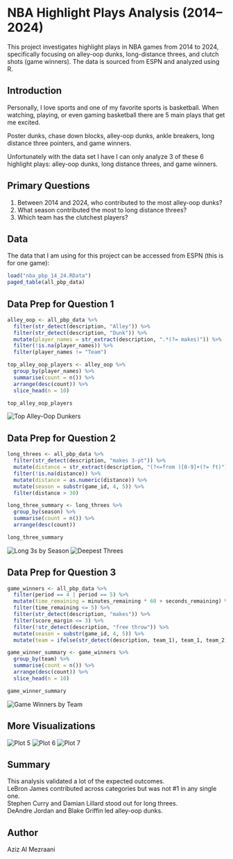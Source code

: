 # NBA Highlight Plays Analysis (2014–2024)

This project investigates highlight plays in NBA games from 2014 to 2024, specifically focusing on alley-oop dunks, long-distance threes, and clutch shots (game winners). The data is sourced from ESPN and analyzed using R.

## Introduction

Personally, I love sports and one of my favorite sports is basketball. When watching, playing, or even gaming basketball there are 5 main plays that get me excited.

Poster dunks, chase down blocks, alley-oop dunks, ankle breakers, long distance three pointers, and game winners.

Unfortunately with the data set I have I can only analyze 3 of these 6 highlight plays: alley-oop dunks, long distance threes, and game winners.

## Primary Questions

1. Between 2014 and 2024, who contributed to the most alley-oop dunks?
2. What season contributed the most to long distance threes?
3. Which team has the clutchest players?

## Data

The data that I am using for this project can be accessed from ESPN (this is for one game):

```r
load("nba_pbp_14_24.RData")
paged_table(all_pbp_data)
```

## Data Prep for Question 1

```r
alley_oop <- all_pbp_data %>%
  filter(str_detect(description, "Alley")) %>%
  filter(str_detect(description, "Dunk")) %>%
  mutate(player_names = str_extract(description, ".*(?= makes)")) %>%
  filter(!is.na(player_names)) %>%
  filter(player_names != "Team")

top_alley_oop_players <- alley_oop %>%
  group_by(player_names) %>%
  summarise(count = n()) %>%
  arrange(desc(count)) %>%
  slice_head(n = 10)

top_alley_oop_players
```

![Top Alley-Oop Dunkers](images/plot_1.png)

## Data Prep for Question 2

```r
long_threes <- all_pbp_data %>%
  filter(str_detect(description, "makes 3-pt")) %>%
  mutate(distance = str_extract(description, "(?<=from )[0-9]+(?= ft)")) %>%
  filter(!is.na(distance)) %>%
  mutate(distance = as.numeric(distance)) %>%
  mutate(season = substr(game_id, 4, 5)) %>%
  filter(distance > 30)

long_three_summary <- long_threes %>%
  group_by(season) %>%
  summarise(count = n()) %>%
  arrange(desc(count))

long_three_summary
```

![Long 3s by Season](images/plot_2.png)
![Deepest Threes](images/plot_3.png)

## Data Prep for Question 3

```r
game_winners <- all_pbp_data %>%
  filter(period == 4 | period == 5) %>%
  mutate(time_remaining = minutes_remaining * 60 + seconds_remaining) %>%
  filter(time_remaining <= 5) %>%
  filter(str_detect(description, "makes")) %>%
  filter(score_margin <= 3) %>%
  filter(!str_detect(description, "free throw")) %>%
  mutate(season = substr(game_id, 4, 5)) %>%
  mutate(team = ifelse(str_detect(description, team_1), team_1, team_2))

game_winner_summary <- game_winners %>%
  group_by(team) %>%
  summarise(count = n()) %>%
  arrange(desc(count)) %>%
  slice_head(n = 10)

game_winner_summary
```

![Game Winners by Team](images/plot_4.png)

## More Visualizations

![Plot 5](images/plot_5.png)
![Plot 6](images/plot_6.png)
![Plot 7](images/plot_7.png)

## Summary

This analysis validated a lot of the expected outcomes.  
LeBron James contributed across categories but was not #1 in any single one.  
Stephen Curry and Damian Lillard stood out for long threes.  
DeAndre Jordan and Blake Griffin led alley-oop dunks.

## Author

Aziz Al Mezraani
